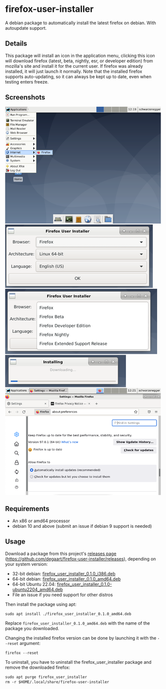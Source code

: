 # firefox-user-installer

A debian package to automatically install the latest firefox on debian. With autoupdate support.

## Details

This package will install an icon in the application menu, clicking this
icon will download firefox (latest, beta, nightly, esr, or developer edition) from mozilla's site and install it for the current
user. If firefox was already installed, it will just launch it normally.
Note that the installed firefox supports auto-updating, so it can always be
kept up to date, even when testing enters freeze.

## Screenshots

![](doc/screen01.png)
![](doc/screen02.png)
![](doc/screen03.png)
![](doc/screen04.png)
![](doc/screen05.png)

## Requirements

- An x86 or amd64 processor
- debian 10 and above (submit an issue if debian 9 support is needed)

## Usage

Download a package from this project's [releases page](https://github.com/degaart/firefox-user-installer/releases) (https://github.com/degaart/firefox-user-installer/releases), depending on your system version:

- 32-bit debian: [firefox_user_installer_0.1.0_i386.deb](https://github.com/degaart/firefox-user-installer/releases/download/v0.1.0/firefox_user_installer_0.1.0_i386.deb)
- 64-bit debian: [firefox_user_installer_0.1.0_amd64.deb](https://github.com/degaart/firefox-user-installer/releases/download/v0.1.0/firefox_user_installer_0.1.0_amd64.deb)
- 64-bit Ubuntu 22.04: [firefox_user_installer_0.1.0-ubuntu2204_amd64.deb](https://github.com/degaart/firefox-user-installer/releases/download/v0.1.0/firefox_user_installer_0.1.0-ubuntu2204_amd64.deb)
- File an issue if you need support for other distros

Then install the package using apt:

    sudo apt install ./firefox_user_installer_0.1.0_amd64.deb

Replace `firefox_user_installer_0.1.0_amd64.deb` with the name of the package
you downloaded.

Changing the installed firefox version can be done by launching it
with the `--reset` argument:

    firefox --reset

To uninstall, you have to uninstall the firefox_user_installer package and
remove the downloaded firefox:

    sudo apt purge firefox_user_installer
    rm -r $HOME/.local/share/firefox-user-installer


